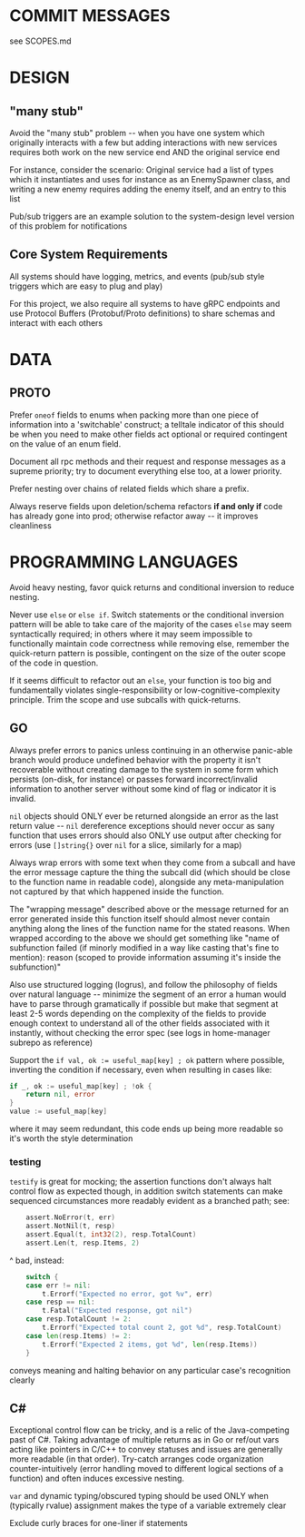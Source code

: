 # COMMIT MESSAGES
see SCOPES.md

# DESIGN
## "many stub"
Avoid the "many stub" problem -- when you have one system which originally interacts with a few but adding interactions with new services requires both work on the new service end AND the original service end 

For instance, consider the scenario:
Original service had a list of types which it instantiates and uses for instance as an EnemySpawner class, and writing a new enemy requires adding the enemy itself, and an entry to this list

Pub/sub triggers are an example solution to the system-design level version of this problem for notifications

## Core System Requirements
All systems should have logging, metrics, and events (pub/sub style triggers which are easy to plug and play)

For this project, we also require all systems to have gRPC endpoints and use Protocol Buffers (Protobuf/Proto definitions) to share schemas and interact with each others

# DATA

## PROTO
Prefer `oneof` fields to enums when packing more than one piece of information into a 'switchable' construct; a telltale indicator of this should be when you need to make other fields act optional or required contingent on the value of an enum field.

Document all rpc methods and their request and response messages as a supreme priority; try to document everything else too, at a lower priority.

Prefer nesting over chains of related fields which share a prefix. 

Always reserve fields upon deletion/schema refactors **if and only if** code has already gone into prod; otherwise refactor away -- it improves cleanliness

# PROGRAMMING LANGUAGES

Avoid heavy nesting, favor quick returns and conditional inversion to reduce nesting.

Never use `else` or `else if`. Switch statements or the conditional inversion pattern will be able to take care of the majority of the cases `else` may seem syntactically required; in others where it may seem impossible to functionally maintain code correctness while removing else, remember the quick-return pattern is possible, contingent on the size of the outer scope of the code in question. 

If it seems difficult to refactor out an `else`, your function is too big and fundamentally violates single-responsibility or low-cognitive-complexity principle. Trim the scope and use subcalls with quick-returns.

## GO
Always prefer errors to panics unless continuing in an otherwise panic-able branch would produce undefined behavior with the property it isn't recoverable without creating damage to the system in some form which persists (on-disk, for instance) or passes forward incorrect/invalid information to another server without some kind of flag or indicator it is invalid. 

`nil` objects should ONLY ever be returned alongside an error as the last return value -- `nil` dereference exceptions should never occur as sany function that uses errors should also ONLY use output after checking for errors (use `[]string{}` over `nil` for a slice, similarly for a map)

Always wrap errors with some text when they come from a subcall and have the error message capture the thing the subcall did (which should be close to the function name in readable code), alongside any meta-manipulation not captured by that which happened inside the function. 

The "wrapping message" described above or the message returned for an error generated inside this function itself should almost never contain anything along the lines of the function name for the stated reasons. When wrapped according to the above we should get something like "name of subfunction failed (if minorly modified in a way like casting that's fine to mention): reason (scoped to provide information assuming it's inside the subfunction)"

Also use structured logging (logrus), and follow the philosophy of fields over natural language -- minimize the segment of an error a human would have to parse through gramatically if possible but make that segment at least 2-5 words depending on the complexity of the fields to provide enough context to understand all of the other fields associated with it instantly, without checking the error spec (see logs in home-manager subrepo as reference)

Support the `if val, ok := useful_map[key] ; ok` pattern where possible, inverting the condition if necessary, even when resulting in cases like:
```go
if _, ok := useful_map[key] ; !ok {
    return nil, error
}
value := useful_map[key]
```
where it may seem redundant, this code ends up being more readable so it's worth the style determination

### testing
`testify` is great for mocking; the assertion functions don't always halt control flow as expected though, in addition switch statements can make sequenced circumstances more readably evident as a branched path; see:

```go
	assert.NoError(t, err)
	assert.NotNil(t, resp)
	assert.Equal(t, int32(2), resp.TotalCount)
	assert.Len(t, resp.Items, 2)
``` 

^ bad, instead:

```go
	switch {
	case err != nil:
		t.Errorf("Expected no error, got %v", err)
	case resp == nil:
		t.Fatal("Expected response, got nil")
	case resp.TotalCount != 2:
		t.Errorf("Expected total count 2, got %d", resp.TotalCount)
	case len(resp.Items) != 2:
		t.Errorf("Expected 2 items, got %d", len(resp.Items))
	}
```

conveys meaning and halting behavior on any particular case's recognition clearly

## C#

Exceptional control flow can be tricky, and is a relic of the Java-competing past of C#. Taking advantage of multiple returns as in Go or ref/out vars acting like pointers in C/C++ to convey statuses and issues are generally more readable (in that order). Try-catch arranges code organization counter-intuitively (error handling moved to different logical sections of a function) and often induces excessive nesting. 

`var` and dynamic typing/obscured typing should be used ONLY when (typically rvalue) assignment makes the type of a variable extremely clear

Exclude curly braces for one-liner if statements

